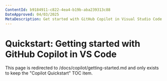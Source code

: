 ```yaml
---
ContentId: b9184911-c822-4ea4-b19b-aba239313c88
DateApproved: 04/03/2025
MetaDescription: Get started with GitHub Copilot in Visual Studio Code and create your first AI-powered suggestions in the editor.
---
```

# Quickstart: Getting started with GitHub Copilot in VS Code

This page is redirected to /docs/copilot/getting-started.md and only exists to keep the "Copilot Quickstart" TOC item.
